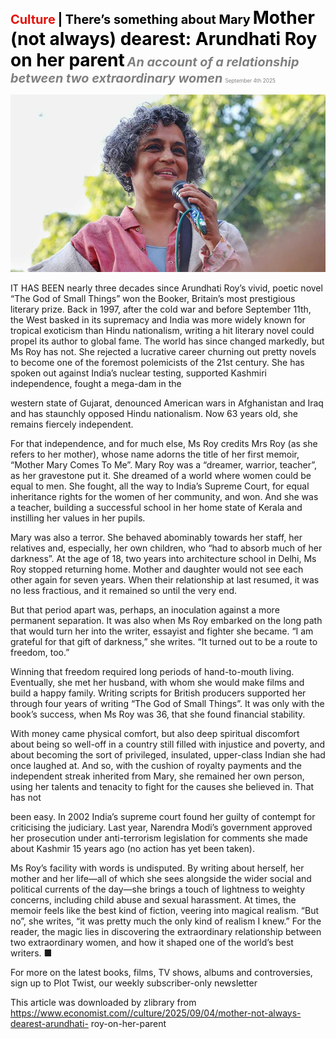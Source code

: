 <span style="color:#E3120B; font-size:14.9pt; font-weight:bold;">Culture</span> <span style="color:#000000; font-size:14.9pt; font-weight:bold;">| There’s something about Mary</span>
<span style="color:#000000; font-size:21.0pt; font-weight:bold;">Mother (not always) dearest: Arundhati Roy on her parent</span>
<span style="color:#808080; font-size:14.9pt; font-weight:bold; font-style:italic;">An account of a relationship between two extraordinary women</span>
<span style="color:#808080; font-size:6.2pt;">September 4th 2025</span>

![](../images/069_Mother_not_always_dearest_Arundhati_Roy_on_her_parent/p0283_img01.jpeg)

IT HAS BEEN nearly three decades since Arundhati Roy’s vivid, poetic novel “The God of Small Things” won the Booker, Britain’s most prestigious literary prize. Back in 1997, after the cold war and before September 11th, the West basked in its supremacy and India was more widely known for tropical exoticism than Hindu nationalism, writing a hit literary novel could propel its author to global fame. The world has since changed markedly, but Ms Roy has not. She rejected a lucrative career churning out pretty novels to become one of the foremost polemicists of the 21st century. She has spoken out against India’s nuclear testing, supported Kashmiri independence, fought a mega-dam in the

western state of Gujarat, denounced American wars in Afghanistan and Iraq and has staunchly opposed Hindu nationalism. Now 63 years old, she remains fiercely independent.

For that independence, and for much else, Ms Roy credits Mrs Roy (as she refers to her mother), whose name adorns the title of her first memoir, “Mother Mary Comes To Me”. Mary Roy was a “dreamer, warrior, teacher”, as her gravestone put it. She dreamed of a world where women could be equal to men. She fought, all the way to India’s Supreme Court, for equal inheritance rights for the women of her community, and won. And she was a teacher, building a successful school in her home state of Kerala and instilling her values in her pupils.

Mary was also a terror. She behaved abominably towards her staff, her relatives and, especially, her own children, who “had to absorb much of her darkness”. At the age of 18, two years into architecture school in Delhi, Ms Roy stopped returning home. Mother and daughter would not see each other again for seven years. When their relationship at last resumed, it was no less fractious, and it remained so until the very end.

But that period apart was, perhaps, an inoculation against a more permanent separation. It was also when Ms Roy embarked on the long path that would turn her into the writer, essayist and fighter she became. “I am grateful for that gift of darkness,” she writes. “It turned out to be a route to freedom, too.”

Winning that freedom required long periods of hand-to-mouth living. Eventually, she met her husband, with whom she would make films and build a happy family. Writing scripts for British producers supported her through four years of writing “The God of Small Things”. It was only with the book’s success, when Ms Roy was 36, that she found financial stability.

With money came physical comfort, but also deep spiritual discomfort about being so well-off in a country still filled with injustice and poverty, and about becoming the sort of privileged, insulated, upper-class Indian she had once laughed at. And so, with the cushion of royalty payments and the independent streak inherited from Mary, she remained her own person, using her talents and tenacity to fight for the causes she believed in. That has not

been easy. In 2002 India’s supreme court found her guilty of contempt for criticising the judiciary. Last year, Narendra Modi’s government approved her prosecution under anti-terrorism legislation for comments she made about Kashmir 15 years ago (no action has yet been taken).

Ms Roy’s facility with words is undisputed. By writing about herself, her mother and her life—all of which she sees alongside the wider social and political currents of the day—she brings a touch of lightness to weighty concerns, including child abuse and sexual harassment. At times, the memoir feels like the best kind of fiction, veering into magical realism. “But no”, she writes, “it was pretty much the only kind of realism I knew.” For the reader, the magic lies in discovering the extraordinary relationship between two extraordinary women, and how it shaped one of the world’s best writers. ■

For more on the latest books, films, TV shows, albums and controversies, sign up to Plot Twist, our weekly subscriber-only newsletter

This article was downloaded by zlibrary from https://www.economist.com//culture/2025/09/04/mother-not-always-dearest-arundhati- roy-on-her-parent